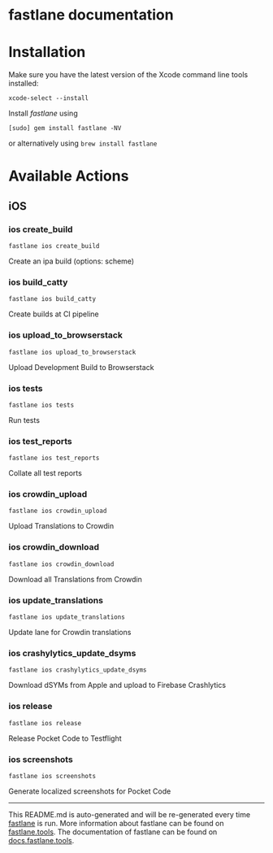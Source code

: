 fastlane documentation
================
# Installation

Make sure you have the latest version of the Xcode command line tools installed:

```
xcode-select --install
```

Install _fastlane_ using
```
[sudo] gem install fastlane -NV
```
or alternatively using `brew install fastlane`

# Available Actions
## iOS
### ios create_build
```
fastlane ios create_build
```
Create an ipa build (options: scheme)
### ios build_catty
```
fastlane ios build_catty
```
Create builds at CI pipeline
### ios upload_to_browserstack
```
fastlane ios upload_to_browserstack
```
Upload Development Build to Browserstack
### ios tests
```
fastlane ios tests
```
Run tests
### ios test_reports
```
fastlane ios test_reports
```
Collate all test reports
### ios crowdin_upload
```
fastlane ios crowdin_upload
```
Upload Translations to Crowdin
### ios crowdin_download
```
fastlane ios crowdin_download
```
Download all Translations from Crowdin
### ios update_translations
```
fastlane ios update_translations
```
Update lane for Crowdin translations
### ios crashylytics_update_dsyms
```
fastlane ios crashylytics_update_dsyms
```
Download dSYMs from Apple and upload to Firebase Crashlytics
### ios release
```
fastlane ios release
```
Release Pocket Code to Testflight
### ios screenshots
```
fastlane ios screenshots
```
Generate localized screenshots for Pocket Code

----

This README.md is auto-generated and will be re-generated every time [fastlane](https://fastlane.tools) is run.
More information about fastlane can be found on [fastlane.tools](https://fastlane.tools).
The documentation of fastlane can be found on [docs.fastlane.tools](https://docs.fastlane.tools).
